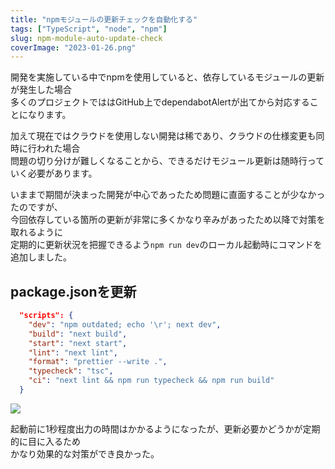 ```yaml
---
title: "npmモジュールの更新チェックを自動化する"
tags: ["TypeScript", "node", "npm"]
slug: npm-module-auto-update-check
coverImage: "2023-01-26.png"
---
```

開発を実施している中でnpmを使用していると、依存しているモジュールの更新が発生した場合  
多くのプロジェクトでははGitHub上でdependabotAlertが出てから対応することになります。  

加えて現在ではクラウドを使用しない開発は稀であり、クラウドの仕様変更も同時に行われた場合  
問題の切り分けが難しくなることから、できるだけモジュール更新は随時行っていく必要があります。  

いままで期間が決まった開発が中心であったため問題に直面することが少なかったのですが、  
今回依存している箇所の更新が非常に多くかなり辛みがあったため以降で対策を取れるように  
定期的に更新状況を把握できるよう`npm run dev`のローカル起動時にコマンドを追加しました。

## package.jsonを更新
```package.json
  "scripts": {
    "dev": "npm outdated; echo '\r'; next dev",
    "build": "next build",
    "start": "next start",
    "lint": "next lint",
    "format": "prettier --write .",
    "typecheck": "tsc",
    "ci": "next lint && npm run typecheck && npm run build"
  }
```

![](../images/posts-image/2023-01-26.png)  
  
起動前に1秒程度出力の時間はかかるようになったが、更新必要かどうかが定期的に目に入るため  
かなり効果的な対策ができ良かった。